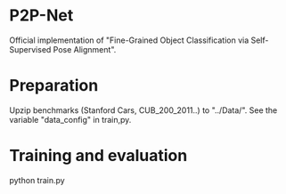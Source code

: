 # P2P-Net
Official implementation of "Fine-Grained Object Classification via Self-Supervised Pose Alignment".


# Preparation
Upzip benchmarks (Stanford Cars, CUB_200_2011..) to "../Data/". See the variable "data_config" in train,py.

# Training and evaluation
python train.py
